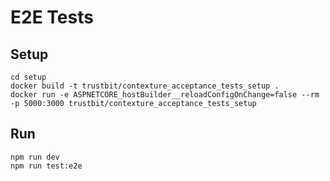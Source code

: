# E2E Tests

## Setup

```shell
cd setup
docker build -t trustbit/contexture_acceptance_tests_setup .
docker run -e ASPNETCORE_hostBuilder__reloadConfigOnChange=false --rm -p 5000:3000 trustbit/contexture_acceptance_tests_setup
```

## Run

```shell
npm run dev
npm run test:e2e
```
